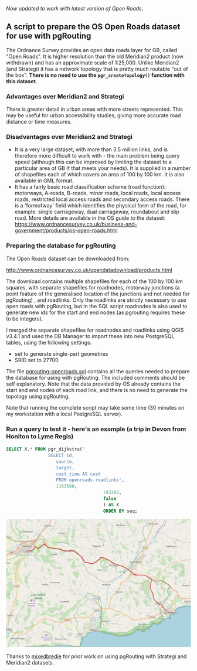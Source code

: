 *Now updated to work with latest version of Open Roads.*

## A script to prepare the OS Open Roads dataset for use with pgRouting

The Ordnance Survey provides an open data roads layer for GB, called "Open Roads". It is higher resolution than the old Meridian2 product (now withdrawn) and has an approximate  scale of 1:25,000. Unlike Meridian2 (and Strategi) it has a network topology that is pretty much routable "out of the box". **There is no need to use the `pgr_createTopology()` function with this dataset.**

### Advantages over Meridian2 and Strategi
There is greater detail in urban areas with more streets represented. This may be useful for urban accessibility studies, giving more accurate road distance or time measures. 

### Disadvantages over Meridian2 and Strategi
- It is a very large dataset, with more than 3.5 million links, and is therefore more difficult to work with - the main problem being query speed (although this can be improved by limiting the dataset to a particular area of GB if that meets your needs). It is supplied in a number of shapefiles each of which covers an area of 100 by 100 km. It is also available in GML format.
- It has a fairly basic road classification scheme (road function): motorways, A-roads, B-roads, minor roads, local roads, local access roads, restricted local access roads and secondary access roads. There is a 'formofway' field which identifies the physical form of the road, for example: single carriageway, dual carriageway, roundabout and slip road. More details are available in the OS guide to the dataset: https://www.ordnancesurvey.co.uk/business-and-government/products/os-open-roads.html

### Preparing the database for pgRouting
The Open Roads dataset can be downloaded from:

http://www.ordnancesurvey.co.uk/opendatadownload/products.html

The download contains multiple shapefiles for each of the 100 by 100 km squares, with separate shapefiles for roadnodes, motorway junctions (a point feature of the generalised location of the junctions and not needed for pgRouting) , and roadlinks. Only the roadlinks are strictly necessary to use open roads with pgRouting, but in the SQL script roadnodes is also used to generate new ids for the start and end nodes (as pgrouting requires these to be integers).

I merged the separate shapefiles for roadnodes and roadlinks using QGIS v3.4.1 and used the DB Manager to import these into new PostgreSQL tables, using the following settings:
- set to generate single-part geometries
- SRID set to 27700

The file [pgrouting-openroads.sql](pgrouting-openroads.sql) contains all the queries needed to prepare the database for using with pgRouting. The included comments should be self explanatory. Note that the data provided by OS already contains the start and end nodes of each road link, and there is no need to generate the topology using pgRouting. 

Note that running the complete script may take some time (30 minutes on my workstation with a local PostgreSQL server).

### Run a query to test it - here's an example (a trip in Devon from Honiton to Lyme Regis)

```sql
SELECT X.* FROM pgr_dijkstra('
                SELECT id,
                   source,
                   target,
                   cost_time AS cost
                   FROM openroads.roadlinks',
                   1163580,
									 743292,
									 false
									 ) AS X
									 ORDER BY seq;
```

![Example route](honiton-lyme.png)

Thanks to [mixedbredie](https://github.com/mixedbredie) for prior work on using pgRouting with Strategi and Meridian2 datasets.
